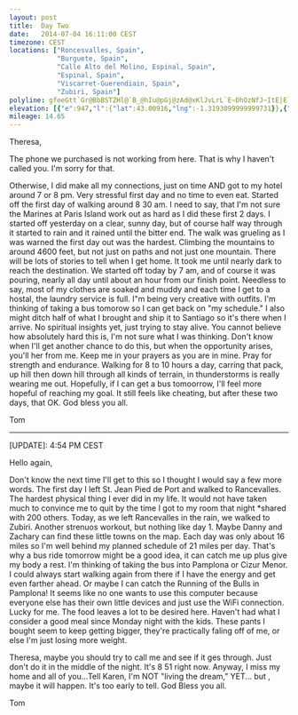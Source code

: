 ```yaml
---
layout: post
title:  Day Two
date:   2014-07-04 16:11:00 CEST
timezone: CEST
locations: ["Roncesvalles, Spain",
            "Burguete, Spain",
            "Calle Alto del Molino, Espinal, Spain",
            "Espinal, Spain",
            "Viscarret-Guerendiain, Spain",
            "Zubiri, Spain"]
polyline: gfoeGtt`Gr@BbBSTZHl@`B_@hIu@pGj@zAd@xKlJvLrL`E~DhOzNfJ~ItE|E`D~Cz@|@d@dA|@hCxEjNHf@u@dA`@j@PDfAb@TZfAr@JIVgAtBvAfBfAjCfAjGbD~SrX`MvO~I~JnLtMbJdKpFhGtA|Ar@p@JGR@`@JRHImAGY`A]zBgAl@_@BPTlBCTw@j@WAoBwAaA\FXHlASIu@MKFbAnAlArAXtAKbAgBhE_BvAgEjGqBvDeCjHmGfSgEnMu@rDc@jDCpBc@`Go@jEu@`FsAtGyApGqA~A_DpCqAhBWdA?rBTlBRlLh@xGG~E_AxCE`Ap@nDlAnDhA|At@pAHhA_@l@gBjAiARI\TVx@J~BB~AMl@Hb@h@LrAi@z@i@h@Jd@dAD|APpB\bA@p@w@f@kAb@WpAKjARbBLlBsALTUhA}@dCm@t@y@r@{@Zy@f@UpAc@zBEdBMlB]|AYnAPz@lApD`@zCG`IRtAnB~Dp@zBAh@[vBTb@dA]h@Kp@TtCjC|A`Bp@NhAd@rCxA`CzAvARvE?lBGtAa@lACpA\bAx@v@hCPzBCtBUhAcD`F_BzBaA|@w@t@Wv@C`BIbCYj@_@l@O~@DhA`@`BjBnDvCfFLx@Q`@y@h@Wh@OrCNlBbAbEtFvQb@Jj@j@n@fAl@g@b@bAEfAZRFL}@pAiArBIj@[hBUdB^zAhBxFRtAKnAMfCLfCZdER~At@fCv@bDnA`Cb@`BbAvBl@~BZhC\jC`A`DfApBvAdDZhAlAtD@xCBd@\p@j@`A|@vC^dCPRdAHNbAdDpSZrBLfDg@Um@S[JOf@DbAx@|HPbERpBZx@rAzAdBjANNPd@CtBi@fBMxAMn@k@z@w@lBK\[p@]`B@xAp@`Bl@d@X?hEEfD|@Gn@j@hAIfE@jBf@JdJ]hBHl@Zr@bA^hBZpBp@nBjGhJFbAWrDCfEFrBl@bD^vB|FpH|ClBz@@n@Wx@}@rAuDb@Gh@v@`@vBjBnGj@rAz@dA`ErBtCx@vAj@jCTr@bAlDbC|HjCrDjCTHX?Z?PJAZAFhBt@~@RpAh@fB`AbCrCxBdGv@jBz@fDn@fGNfA\r@Ft@[tBKbEgApIuArKQbCDtDEjCc@pBeBtFw@fBKrANhC~@pCzAnBnAzCbB~Nt@hC`@x@h@f@|G~DdBfB`Bp@|DrCjAR|@Ih@D\f@rAZt@nAl@bAV^LbAP|BPd@d@Vt@\x@~@l@bAZ~Cd@vFAn@Ht@|@zAItBIp@yAxDKE
elevation: [{"e":947,"l":{"lat":43.00916,"lng":-1.3193099999999731}},{"e":941,"l":{"lat":43.00721569269763,"lng":-1.3193525662966294}},{"e":939,"l":{"lat":43.00509718643544,"lng":-1.3193310367240656}},{"e":937,"l":{"lat":43.00319557254698,"lng":-1.320539141519589}},{"e":929,"l":{"lat":43.00143594329432,"lng":-1.3221869515244862}},{"e":925,"l":{"lat":42.999708369461,"lng":-1.3238984220234897}},{"e":920,"l":{"lat":42.99797409213588,"lng":-1.325597084860192}},{"e":919,"l":{"lat":42.99623635964038,"lng":-1.3272891215136724}},{"e":911,"l":{"lat":42.99450395048292,"lng":-1.3289911382427135}},{"e":900,"l":{"lat":42.99279101433984,"lng":-1.3307293690428423}},{"e":896,"l":{"lat":42.9915414018284,"lng":-1.3330547505314598}},{"e":893,"l":{"lat":42.99084543178764,"lng":-1.335364856077149}},{"e":892,"l":{"lat":42.98910065513989,"lng":-1.3360695470837527}},{"e":889,"l":{"lat":42.98714512776539,"lng":-1.337229254674071}},{"e":882,"l":{"lat":42.98546684175048,"lng":-1.33898821156356}},{"e":878,"l":{"lat":42.98387531523159,"lng":-1.3409302246707284}},{"e":880,"l":{"lat":42.9822729086909,"lng":-1.3428553246039883}},{"e":882,"l":{"lat":42.980649991731,"lng":-1.3447472946966172}},{"e":875,"l":{"lat":42.97898224429191,"lng":-1.3465657200806618}},{"e":869,"l":{"lat":42.97731309322464,"lng":-1.3483816889951186}},{"e":869,"l":{"lat":42.97564798291026,"lng":-1.350204523217144}},{"e":866,"l":{"lat":42.97398479132549,"lng":-1.3520305779494493}},{"e":862,"l":{"lat":42.97252615887344,"lng":-1.3518268009593157}},{"e":863,"l":{"lat":42.97264280968605,"lng":-1.3520956504369224}},{"e":868,"l":{"lat":42.97286374378135,"lng":-1.3532459690219412}},{"e":888,"l":{"lat":42.97356464474498,"lng":-1.3555225903465953}},{"e":871,"l":{"lat":42.97505943559168,"lng":-1.3575947000252881}},{"e":859,"l":{"lat":42.9761888169562,"lng":-1.3600631302929287}},{"e":868,"l":{"lat":42.97724455830223,"lng":-1.362596939199534}},{"e":881,"l":{"lat":42.97830779454598,"lng":-1.3651226458446217}},{"e":870,"l":{"lat":42.97881407085451,"lng":-1.3679341605646869}},{"e":871,"l":{"lat":42.97941806342471,"lng":-1.3707266853932651}},{"e":874,"l":{"lat":42.98026180492187,"lng":-1.373404604741495}},{"e":870,"l":{"lat":42.98190972807377,"lng":-1.3752283733817876}},{"e":877,"l":{"lat":42.98184452000262,"lng":-1.3780879185044341}},{"e":886,"l":{"lat":42.98162617100844,"lng":-1.3809727534900276}},{"e":896,"l":{"lat":42.98160115549413,"lng":-1.383653293190605}},{"e":913,"l":{"lat":42.98102503774883,"lng":-1.3858498344006875}},{"e":925,"l":{"lat":42.98051690353467,"lng":-1.386500381631322}},{"e":922,"l":{"lat":42.97976588773952,"lng":-1.3878707874602014}},{"e":905,"l":{"lat":42.97787107625354,"lng":-1.387414050742791}},{"e":886,"l":{"lat":42.97586893318077,"lng":-1.387110247899841}},{"e":882,"l":{"lat":42.97732685466539,"lng":-1.389013347885907}},{"e":861,"l":{"lat":42.97796400769309,"lng":-1.3917454076172362}},{"e":851,"l":{"lat":42.97741119754645,"lng":-1.3944306095099819}},{"e":827,"l":{"lat":42.97675285403957,"lng":-1.3970473226274862}},{"e":812,"l":{"lat":42.97572584610874,"lng":-1.3985218774228088}},{"e":797,"l":{"lat":42.97389863078482,"lng":-1.3999629949598784}},{"e":781,"l":{"lat":42.97192120857996,"lng":-1.400959999999941}},{"e":766,"l":{"lat":42.96980641776854,"lng":-1.400738534213474}},{"e":760,"l":{"lat":42.9685247091015,"lng":-1.4026189104142759}},{"e":755,"l":{"lat":42.9697215986769,"lng":-1.404894979878577}},{"e":761,"l":{"lat":42.97074937535888,"lng":-1.407191754421774}},{"e":773,"l":{"lat":42.97042421262231,"lng":-1.4096379507943766}},{"e":781,"l":{"lat":42.97005366863002,"lng":-1.4117839338209706}},{"e":779,"l":{"lat":42.96951095962969,"lng":-1.4145054854138834}},{"e":779,"l":{"lat":42.96845641278003,"lng":-1.4170278624272896}},{"e":779,"l":{"lat":42.96747804989108,"lng":-1.4185919362528239}},{"e":779,"l":{"lat":42.96806395886868,"lng":-1.4211250043673544}},{"e":785,"l":{"lat":42.96759767455175,"lng":-1.4238225907214428}},{"e":771,"l":{"lat":42.9670302897351,"lng":-1.4266040854067796}},{"e":758,"l":{"lat":42.96589858931338,"lng":-1.4290513140571193}},{"e":747,"l":{"lat":42.96509300813772,"lng":-1.4317280735893974}},{"e":743,"l":{"lat":42.96389118522141,"lng":-1.4341239044003942}},{"e":732,"l":{"lat":42.9630603322202,"lng":-1.4366904782821166}},{"e":752,"l":{"lat":42.96204773074026,"lng":-1.4389718087006713}},{"e":777,"l":{"lat":42.96135506274783,"lng":-1.4417290275956702}},{"e":792,"l":{"lat":42.96176859245809,"lng":-1.4436066940502315}},{"e":816,"l":{"lat":42.96132997591453,"lng":-1.446451478636618}},{"e":827,"l":{"lat":42.96017798494793,"lng":-1.448518819044466}},{"e":845,"l":{"lat":42.96122464157374,"lng":-1.4510058281775855}},{"e":835,"l":{"lat":42.96001519105586,"lng":-1.452459362004788}},{"e":835,"l":{"lat":42.95870855843722,"lng":-1.4539411472248958}},{"e":828,"l":{"lat":42.95730360034548,"lng":-1.4548680661160915}},{"e":824,"l":{"lat":42.9555514734166,"lng":-1.4558751193569606}},{"e":826,"l":{"lat":42.95429996408514,"lng":-1.4581717037905264}},{"e":811,"l":{"lat":42.95391466539035,"lng":-1.460793226889109}},{"e":821,"l":{"lat":42.95318882140119,"lng":-1.4634228451418494}},{"e":836,"l":{"lat":42.95147005236194,"lng":-1.4651121158281057}},{"e":838,"l":{"lat":42.94986063589276,"lng":-1.4639558191244078}},{"e":854,"l":{"lat":42.9488195407658,"lng":-1.4664772027115305}},{"e":834,"l":{"lat":42.94688449276333,"lng":-1.467632796336602}},{"e":809,"l":{"lat":42.94495563480778,"lng":-1.4686874521129312}},{"e":809,"l":{"lat":42.94296112343692,"lng":-1.4696946820154153}},{"e":800,"l":{"lat":42.94116204962787,"lng":-1.4709083900692121}},{"e":792,"l":{"lat":42.93928758286815,"lng":-1.4722105902415024}},{"e":774,"l":{"lat":42.938130722667,"lng":-1.474643979652683}},{"e":776,"l":{"lat":42.93752701394271,"lng":-1.4773759858273934}},{"e":766,"l":{"lat":42.93799156505347,"lng":-1.4802056711121168}},{"e":744,"l":{"lat":42.93855034116443,"lng":-1.483015832667661}},{"e":715,"l":{"lat":42.93894286062996,"lng":-1.4858051283306395}},{"e":696,"l":{"lat":42.93942106740523,"lng":-1.4884256919220888}},{"e":659,"l":{"lat":42.93823955697667,"lng":-1.4907842950597114}},{"e":638,"l":{"lat":42.93756340182842,"lng":-1.4935312557576026}},{"e":632,"l":{"lat":42.93574193461735,"lng":-1.4949884197940264}},{"e":627,"l":{"lat":42.93389445294314,"lng":-1.496414216677067}},{"e":599,"l":{"lat":42.93201193474026,"lng":-1.4973858359812766}},{"e":557,"l":{"lat":42.93076323099967,"lng":-1.4995022970814489}},{"e":535,"l":{"lat":42.93016190225845,"lng":-1.5022137280666357}},{"e":529,"l":{"lat":42.93041999999998,"lng":-1.5046399999999949}}]
mileage: 14.65
---
```


Theresa,
 
The phone we purchased is not working from here.  That is why I haven't called you. I'm sorry for that.
 
Otherwise, I did  make all my connections, just on time AND got to my hotel around 7 or 8 pm.  Very stressful first day and no time to even eat.  Started off the first day of walking around 8 30 am.  I need to say, that I'm not sure the Marines at Paris Island work out as hard as I did these first 2 days.  I started off yesterday on a clear, sunny day, but of course half way through it started to rain and it rained until the bitter end.  The walk was grueling as I was warned the first day out was the hardest.  Climbing the mountains to around 4600 feet, but not just on paths and not just one mountain. There will be lots of stories to tell when I get home.  It took me until nearly dark to reach the destination.  We started off today by 7 am, and of course it was pouring, nearly all day until about an hour from our finish point.  Needless to say, most of my clothes are soaked and muddy and each time I get to a hostal, the laundry service is full. I"m being very creative with outfits.  I'm thinking of taking a bus tomorow so I can get back on "my schedule."  I also might ditch half of what I brought and ship it to Santiago so it's there when I arrive.  No spiritual insights yet, just trying to stay alive.  You cannot believe how absolutely hard this is, I'm not sure what I was thinking.  Don't know when I'll get another chance to do this, but when the opportunity arises, you'll her from me.  Keep me in your prayers as you are in mine.  Pray for strength and endurance.  Walking for 8 to 10 hours a day, carring that pack, up hill then down hill through all kinds of terrain, in thunderstorms is really wearing me out.  Hopefully, if I can get a bus tomoorrow, I'll feel more hopeful of reaching my goal.  It still feels like cheating, but after these two days, that OK.  God bless you all.
 
Tom


---

[UPDATE]: 4:54 PM CEST

Hello again,
 
Don't know the next time I'll get to this so I thought I would say a few more words.  The first day I left St. Jean Pied de Port and walked to Rancevalles.  The hardest physical thing I ever did in my life.  It would not have taken much to convince me to quit by the time I got to my room that night \*shared with 200 others.  Today, as we left Rancevalles in the rain, we walked to Zubiri.  Another strenuos workout, but nothing like day 1.  Maybe Danny and Zachary can find these little towns on the map.  Each day was only about 16 miles so I'm well behind my planned schedule of 21 miles per day.  That's why a bus ride tomorrow might be a good idea, it can catch me up plus give my body a rest.  I'm thinking of taking the bus into Pamplona or Cizur Menor.  I could always start walking again from there if I have the energy and get even farther ahead.  Or maybe I can catch the Running of the Bulls in Pamplona!  It seems like no one wants to use this computer because everyone else has their own little devices and just use the WiFi connection.  Lucky for me.  The food leaves a lot to be desired here.  Haven't had what I consider a good meal since Monday night with the kids.  These pants I bought seem to keep getting bigger, they're practically faling off of me, or else I'm just losing more weight. 
 
Theresa, maybe you should try to call me and see if it ges through.  Just don't do it in the middle of the night.  It's 8 51 right now.  Anyway, I miss my home and all of you...Tell Karen, I'm NOT "living the dream," YET... but , maybe it will happen.  It's too early to tell.  God Bless you all.
 
Tom